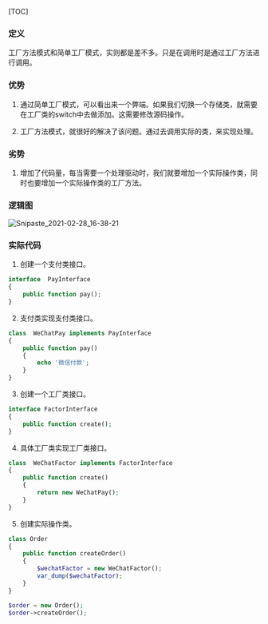 [TOC]

### 定义

工厂方法模式和简单工厂模式，实则都是差不多。只是在调用时是通过工厂方法进行调用。

### 优势

1. 通过简单工厂模式，可以看出来一个弊端。如果我们切换一个存储类，就需要在工厂类的switch中去做添加。这需要修改源码操作。

2. 工厂方法模式，就很好的解决了该问题。通过去调用实际的类，来实现处理。

### 劣势

1. 增加了代码量，每当需要一个处理驱动时，我们就要增加一个实际操作类，同时也要增加一个实际操作类的工厂方法。

### 逻辑图

![Snipaste_2021-02-28_16-38-21](https://gitee.com/bruce_qiq/picture/raw/master/2021-2-28/1614501514864-Snipaste_2021-02-28_16-38-21.png)


### 实际代码

1. 创建一个支付类接口。

```php
interface  PayInterface
{
    public function pay();
}
```

2. 支付类实现支付类接口。

```php
class  WeChatPay implements PayInterface
{
    public function pay()
    {
        echo '微信付款';
    }
}
```

3. 创建一个工厂类接口。

```php
interface FactorInterface
{
    public function create();
}
```

4. 具体工厂类实现工厂类接口。

```php
class  WeChatFactor implements FactorInterface
{
    public function create()
    {
        return new WeChatPay();
    }
}
```

5. 创建实际操作类。

```php
class Order
{
    public function createOrder()
    {
        $wechatFactor = new WeChatFactor();
        var_dump($wechatFactor);
    }
}

$order = new Order();
$order->createOrder();
```